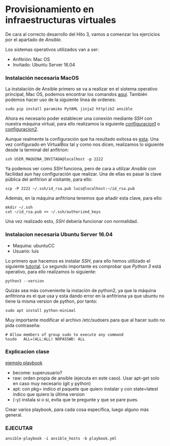 # Provisionamiento en infraestructuras virtuales

De cara al correcto desarrollo del Hito 3, vamos a comenzar los ejercicios por el apartado de *Ansible*.

Los sistemas operativos utilizados van a ser:
- Anfitrión: Mac OS
- Invitado: Ubuntu Server 16.04 

### Instalación necesaria MacOS

La instalación de Ansible primero se va a realizar en el sistema operativo principal, Mac OS, podemos encontrar los comandos 
[aquí](https://docs.ansible.com/ansible/2.5/installation_guide/intro_installation.html#latest-releases-via-pip). También podemos hacer uso de la siguiente línea de ordenes:
~~~
sudo pip install paramiko PyYAML jinja2 httplib2 ansible
~~~

Ahora es necesario poder establecer una conexión mediante *SSH* con nuestra máquina virtual, para ello realizamos la siguiente [configuracion1](https://jorgepuente.es/sistemas/acceder-una-maquina-virtual-virtualbox-traves-nat/) o [configuracion2](http://www.felip.info/linux/configurar-ssh-entre-huespedes-virtualbox-y-anfitrion-en-linux/).

Aunque realmente la configuración que ha resultado exitosa es [esta](https://unix.stackexchange.com/questions/231138/ssh-into-virtualbox-on-mac). Una vez configurado en VirtualBox tal y como nos dicen, realizamos lo siguiente desde la terminal del anfitrion:
~~~
ssh USER_MAQUINA_INVITADA@localhost -p 2222
~~~

Ya podemos ver como *SSH* funciona, pero de cara a utilizar *Ansible* con facilidad aun hay configuración que realizar. Una de ellas es pasar la clave pública del anfitrion al visitante, para ello:
~~~
scp -P 2222 ~/.ssh/id_rsa.pub luis@localhost:~/id_rsa.pub
~~~
Además, en la máquina anfitriona tenemos que añadir esta clave, para ello:
~~~
mkdir ~/.ssh
cat ~/id_rsa.pub >> ~/.ssh/authorized_keys
~~~

Una vez realizado esto, *SSH* debería funcionar con normalidad.


### Instalacion necesaria Ubuntu Server 16.04

- Maquina: ubuntuCC
- Usuario: luis

Lo primero que hacemos es instalar *SSH*, para ello hemos utilizado el siguiente [tutorial](http://linux-sys-adm.com/ubuntu-16.04-lts-how-to-install-and-configure-ssh/).
Lo segundo importante es comprobar que *Python 3* está operativo, para ello realizamos lo siguiente:
~~~
python3 --version
~~~

Quizás sea más conveniente la instación de python2, ya que la máquina anfitriona es el que usa y esta dando error en la anfitriona ya que ubuntu no tiene la misma version de python, por tanto:
~~~
sudo apt install python-minimal
~~~

Muy importante modificar el archivo /etc/sudoers para que al hacer sudo no pida contraseña:
~~~
# Allow members of group sudo to execute any command
%sudo	ALL=(ALL:ALL) NOPASSWD: ALL
~~~

### Explicacion clase

[ejemplo playbook](https://github.com/JJ/platzi-docker-vm/blob/master/provision/playbook.yml)

 - become: superusuario?
 - raw: orden propia de ansible (ejecuta en este caso). Usar apt-get solo en caso muy necesario (git y python)
 - apt: con pkg= indico el paquete que quiero instalar y con state=latest indico que quiero la última version
 - (-y) instala si o si, evita que te pregunte y que se pare pues.

 Crear varios playbook, para cada cosa específica, luego alguno más general.

 ### EJECUTAR

~~~
ansible-playbook -i ansible_hosts -b playbook.yml
~~~

